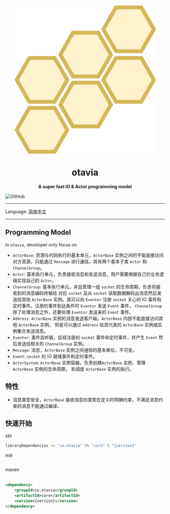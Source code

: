 <div align=center>
<img src="logo.drawio.svg" alt="otavia" >
</div>
<h1 align=center>otavia</h1>

<p align=center ><b>A super fast IO & Actor programming model</b></p>

![GitHub](https://img.shields.io/github/license/yankun1992/otavia)

<hr>

Language: [简体中文](./README.zn_ch.md)

<hr>

## Programming Model

In `otavia`, developer only focus on

- `ActorBase`: 资源与代码执行的基本单元，`ActorBase` 实例之间的不能直接访问对方资源，只能通过 `Message`
  进行通信，其有两个基本子类 `Actor` 和 `ChannelGroup`。
- `Actor`: 基本执行单元，负责接收消息和发送消息，用户需要根据自己的业务逻辑实现自己的 `Actor`。
- `ChannelGroup`: 基本执行单元，并且管理一组 `socket` 的生命周期，负责将接收到的消息编码传输给
  对应 `socket` 及从 `socket` 读取数据解码出消息然后发送给其他 `ActorBase` 实例。其可以向 `Eventor`
  注册 `socket` 关心的 IO 事件和定时事件。注册的事件到达条件时 `Eventor` 发送 `Event` 事件，
  `ChannelGroup` 除了处理消息之外，还要处理 `Eventor` 发送来的 `Event` 事件。
- `Address`: `ActorBase` 实例的消息发送客户端，`ActorBase` 内部不能直接访问其他 `ActorBase` 实例，
  但是可以通过 `Address` 给其代表的 `ActorBase` 实例或实例集合发送消息。
- `Eventor`: 事件监听器，监视注册的 `socket` 事件和定时事件，并产生 `Event` 然后发送给相关的
  `ChannelGroup` 实例。
- `Message`: 消息，`ActorBase` 实例之间通信的基本单位，不可变。
- `Event`: `socket` 的 IO 就绪事件和定时事件。
- `ActorSystem`: `ActorBase` 实例容器，负责创建`ActorBase` 实例、管理 `ActorBase` 实例的生命周期，
  和调度 `ActorBase` 实例的执行。

## 特性

- 消息类型安全，`ActorBase` 接收消息的类型在定义时明确约束，不满足消息约束的消息不能通过编译。

## 快速开始

sbt

```scala
libraryDependencies += "io.otavia" %% "core" % "{version}"
```

mill

```scala

```

maven

```xml

<dependency>
    <groupId>io.otavia</groupId>
    <artifactId>core</artifactId>
    <version>{version}</version>
</dependency>
```

